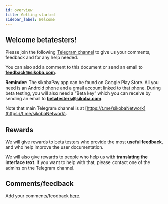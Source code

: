 ```yaml
---
id: overview
title: Getting started
sidebar_label: Welcome
---
```


## Welcome betatesters!

Please join the following [Telegram channel](https://t.me/sikobaPay_BETATESTERS) to give us your comments, feedback and for any help needed.

You can also add a comment to this document or send an email to **feedback@sikoba.com**.

**Reminder:** The sikobaPay app can be found on Google Play Store. All you need is an Android phone and a gmail account linked to that phone. During beta testing, you will also need a “Beta key” which you can receive by sending an email to **betatesters@sikoba.com**.

Note that main Telegram channel is at [https://t.me/sikobaNetwork](https://t.me/sikobaNetwork).

## Rewards

We will give rewards to beta testers who provide the most **useful feedback**, and who help improve the user documentation.

We will also give rewards to people who help us with **translating the interface text**. If you want to help with that, please contact one of the admins on the Telegram channel.

## Comments/feedback

Add your comments/feedback [here](https://docs.google.com/document/d/1s1GlLayWrfCgDMhhaJDYvfQgqExMekCaLeluI8udjhE/edit#heading=h.t1z67zjewsrt).
